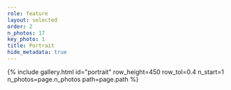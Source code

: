 ```yaml
---
role: feature
layout: selected
order: 2
n_photos: 17
key_photo: 1
title: Portrait
hide_metadata: true
---
```


{% include gallery.html id="portrait" row_height=450 row_tol=0.4 n_start=1 n_photos=page.n_photos path=page.path %}
